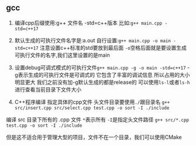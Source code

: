 ## gcc
1. 编译cpp后缀使用:g++ 文件名 -std=c++版本
比如:`g++ main.cpp -std=c++17`

2. 默认生成的可执行文件名字是:a.out
自行设置:`g++ main.cpp -o main -std=c++17`
注意设置c++标准的std要放到最后面 `-o`空格后面就是要设置生成可执行文件的名字,我们这里设置的是main

3. 设置debug可调式模式的可执行文件`g++ main.cpp -g -o main -std=c++17`
-g表示生成的可执行文件是可调式的 它包含了丰富的调试信息 所以占用的大小明显更大
我们之前没有加-g默认生成的都是release的
可以使用`ls-l`或者`ls-h`进行查看当前目录下文件大小

4. C++程序编译
指定具体的cpp文件 头文件目录要使用`./`跟目录名
`g++ src/insert.cpp src/select.cpp test.cpp -o sort -I ./include`

编译 src 目录下所有的 .cpp 文件 `*`表示所有 `-I`是指定头文件路径
`g++ src/*.cpp test.cpp -o sort -I ./include`

但是这不适合用于管理大型的项目，文件不在一个目录，我们可以使用CMake